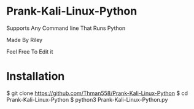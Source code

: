 # Prank-Kali-Linux-Python
Supports Any Command line That Runs Python


Made By Riley







Feel Free To Edit it


# Installation

$ git clone https://github.com/Thman558/Prank-Kali-Linux-Python
$ cd Prank-Kali-Linux-Python
$ python3 Prank-Kali-Linux-Python.py
